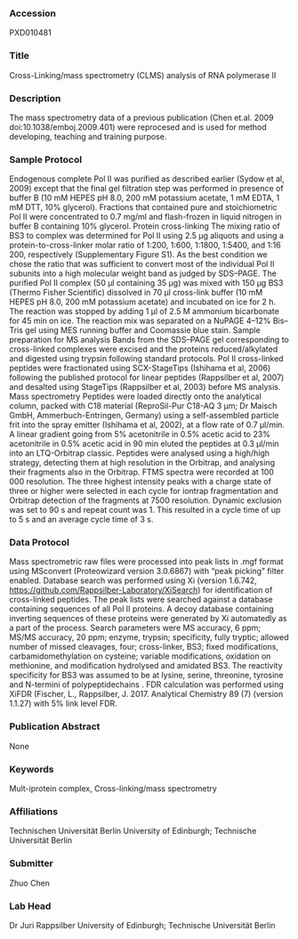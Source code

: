 ### Accession
PXD010481

### Title
Cross-Linking/mass spectrometry (CLMS) analysis of RNA polymerase II

### Description
The mass spectrometry data of a previous publication (Chen et.al. 2009 doi:10.1038/emboj.2009.401) were reprocesed and is used for method developing, teaching and training purpose.

### Sample Protocol
Endogenous complete Pol II was purified as described earlier (Sydow et al, 2009) except that the final gel filtration step was performed in presence of buffer B (10 mM HEPES pH 8.0, 200 mM potassium acetate, 1 mM EDTA, 1 mM DTT, 10% glycerol). Fractions that contained pure and stoichiometric Pol II were concentrated to 0.7 mg/ml and flash-frozen in liquid nitrogen in buffer B containing 10% glycerol. Protein cross-linking The mixing ratio of BS3 to complex was determined for Pol II using 2.5 µg aliquots and using a protein-to-cross-linker molar ratio of 1:200, 1:600, 1:1800, 1:5400, and 1:16 200, respectively (Supplementary Figure S1). As the best condition we chose the ratio that was sufficient to convert most of the individual Pol II subunits into a high molecular weight band as judged by SDS–PAGE. The purified Pol II complex (50 µl containing 35 µg) was mixed with 150 µg BS3 (Thermo Fisher Scientific) dissolved in 70 µl cross-link buffer (10 mM HEPES pH 8.0, 200 mM potassium acetate) and incubated on ice for 2 h. The reaction was stopped by adding 1 µl of 2.5 M ammonium bicarbonate for 45 min on ice. The reaction mix was separated on a NuPAGE 4–12% Bis–Tris gel using MES running buffer and Coomassie blue stain. Sample preparation for MS analysis Bands from the SDS–PAGE gel corresponding to cross-linked complexes were excised and the proteins reduced/alkylated and digested using trypsin following standard protocols. Pol II cross-linked peptides were fractionated using SCX-StageTips (Ishihama et al, 2006) following the published protocol for linear peptides (Rappsilber et al, 2007) and desalted using StageTips (Rappsilber et al, 2003) before MS analysis. Mass spectrometry Peptides were loaded directly onto the analytical column, packed with C18 material (ReproSil-Pur C18-AQ 3 µm; Dr Maisch GmbH, Ammerbuch-Entringen, Germany) using a self-assembled particle frit into the spray emitter (Ishihama et al, 2002), at a flow rate of 0.7 µl/min. A linear gradient going from 5% acetonitrile in 0.5% acetic acid to 23% acetonitrile in 0.5% acetic acid in 90 min eluted the peptides at 0.3 µl/min into an LTQ-Orbitrap classic. Peptides were analysed using a high/high strategy, detecting them at high resolution in the Orbitrap, and analysing their fragments also in the Orbitrap. FTMS spectra were recorded at 100 000 resolution. The three highest intensity peaks with a charge state of three or higher were selected in each cycle for iontrap fragmentation and Orbitrap detection of the fragments at 7500 resolution. Dynamic exclusion was set to 90 s and repeat count was 1. This resulted in a cycle time of up to 5 s and an average cycle time of 3 s.

### Data Protocol
Mass spectrometric raw files were processed into peak lists in .mgf format using MSconvert (Proteowizard version 3.0.6867) with “peak picking” filter enabled. Database search was performed using Xi (version 1.6.742, https://github.com/Rappsilber-Laboratory/XiSearch) for identification of cross-linked peptides.  The peak lists were searched against a database containing sequences of all Pol II proteins. A decoy database containing inverting sequences of these proteins were generated by Xi automatedly as a part of the process.  Search parameters were MS accuracy, 6 ppm; MS/MS accuracy, 20 ppm; enzyme, trypsin; specificity, fully tryptic; allowed number of missed cleavages, four; cross-linker, BS3; fixed modifications, carbamidomethylation on cysteine; variable modifications, oxidation on methionine, and modification hydrolysed and amidated BS3. The reactivity specificity for BS3 was assumed to be at lysine, serine, threonine, tyrosine and N-termini of polypeptidechains . FDR calculation was performed using XiFDR (Fischer, L., Rappsilber, J. 2017. Analytical Chemistry 89 (7) (version 1.1.27) with 5% link level FDR.

### Publication Abstract
None

### Keywords
Mult-iprotein complex, Cross-linking/mass spectrometry

### Affiliations
Technischen Universität Berlin
University of Edinburgh; Technische Universität Berlin

### Submitter
Zhuo Chen

### Lab Head
Dr Juri Rappsilber
University of Edinburgh; Technische Universität Berlin


